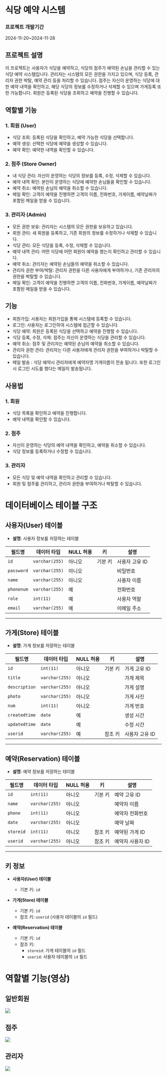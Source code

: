 # 식당 예약 시스템

### 프로젝트 개발기간
2024-11-20~2024-11-28

## 프로젝트 설명
이 프로젝트는 사용자가 식당을 예약하고, 식당의 점주가 예약된 손님을 관리할 수 있는 식당 예약 시스템입니다.
관리자는 시스템의 모든 권한을 가지고 있으며, 식당 등록, 관리자 권한 박탈, 예약 관리 등을 처리할 수 있습니다.
점주는 자신이 운영하는 식당에 대한 예약 내역을 확인하고, 해당 식당의 정보를 수정하거나 삭제할 수 있으며 가게등록 또한 가능합니다. 
회원은 등록된 식당을 조회하고 예약을 진행할 수 있습니다.



## 역할별 기능

### 1. 회원 (User)
- 식당 조회: 등록된 식당을 확인하고, 예약 가능한 식당을 선택합니다.
- 예약 생성: 선택한 식당에 예약을 생성할 수 있습니다.
- 예약 확인: 예약한 내역을 확인할 수 있습니다.

### 2. 점주 (Store Owner)
- 내 식당 관리: 자신이 운영하는 식당의 정보를 등록, 수정, 삭제할 수 있습니다.
- 예약 내역 확인: 본인이 운영하는 식당에 예약한 손님들을 확인할 수 있습니다.
- 예약 취소: 예약된 손님의 예약을 취소할 수 있습니다.
- 메일 확인: 고객이 예약을 진행하면 고객의 이름, 전화번호, 가게이름, 예약날짜가 포함된 메일을 받을 수 있습니다.
### 3. 관리자 (Admin)
- 모든 권한 보유: 관리자는 시스템의 모든 권한을 보유하고 있습니다.
- 회원 관리: 새 회원을 등록하고, 기존 회원의 정보를 수정하거나 삭제할 수 있습니다.
- 식당 관리: 모든 식당을 등록, 수정, 삭제할 수 있습니다.
- 예약 내역 관리: 어떤 식당에 어떤 회원이 예약을 했는지 확인하고 관리할 수 있습니다.
- 예약 취소: 관리자는 예약된 손님들의 예약을 취소할 수 있습니다.
- 관리자 권한 부여/박탈: 관리자 권한을 다른 사용자에게 부여하거나, 기존 관리자의 권한을 박탈할 수 있습니다.
- 메일 확인: 고객이 예약을 진행하면 고객의 이름, 전화번호, 가게이름, 예약날짜가 포함된 메일을 받을 수 있습니다.
## 기능

- 회원가입: 사용자는 회원가입을 통해 시스템에 등록할 수 있습니다.
- 로그인: 사용자는 로그인하여 시스템에 접근할 수 있습니다.
- 식당 예약: 회원은 등록된 식당을 선택하고 예약을 진행할 수 있습니다.
- 식당 등록, 수정, 삭제: 점주는 자신이 운영하는 식당을 관리할 수 있습니다.
- 예약 취소: 점주 및 관리자는 예약된 손님의 예약을 취소할 수 있습니다.
- 관리자 권한 관리: 관리자는 다른 사용자에게 관리자 권한을 부여하거나 박탈할 수 있습니다.
- 메일 발송 : 식당 예약시 관리자에게 예약자명 가게이름이 전송 됩니다. 또한 로그인시 로그인 시도를 했다는 메일이 발송됩니다.

## 사용법

### 1. 회원
- 식당 목록을 확인하고 예약을 진행합니다.
- 예약 내역을 확인할 수 있습니다.

### 2. 점주
- 자신이 운영하는 식당의 예약 내역을 확인하고, 예약을 취소할 수 있습니다.
- 식당 정보를 등록하거나 수정할 수 있습니다.

### 3. 관리자
- 모든 식당 및 예약 내역을 확인하고 관리할 수 있습니다.
- 회원 및 점주를 관리하고, 관리자 권한을 부여하거나 박탈할 수 있습니다.


# 데이터베이스 테이블 구조


## 사용자(User) 테이블
- **설명**: 사용자 정보를 저장하는 테이블

| 필드명       | 데이터 타입      | NULL 허용 | 키       | 설명            |
|--------------|-----------------|-----------|----------|-----------------|
| `id`         | `varchar(255)` | 아니오     | 기본 키   | 사용자 고유 ID  |
| `password`   | `varchar(255)` | 아니오     |          | 비밀번호        |
| `name`       | `varchar(255)` | 아니오     |          | 사용자 이름      |
| `phonenum`   | `varchar(255)` | 예         |          | 전화번호         |
| `role`       | `int(11)`      | 예         |          | 사용자 역할      |
| `email`      | `varchar(255)` | 예         |          | 이메일 주소      |

---

## 가게(Store) 테이블
- **설명**: 가게 정보를 저장하는 테이블

| 필드명        | 데이터 타입      | NULL 허용 | 키       | 설명            |
|---------------|-----------------|-----------|----------|-----------------|
| `id`          | `int(11)`      | 아니오     | 기본 키   | 가게 고유 ID    |
| `title`       | `varchar(255)` | 아니오     |          | 가게 제목        |
| `description` | `varchar(255)` | 아니오     |          | 가게 설명        |
| `photo`       | `varchar(255)` | 아니오     |          | 가게 사진        |
| `num`         | `int(11)`      | 아니오     |          | 가게 번호        |
| `createdtime` | `date`         | 예         |          | 생성 시간        |
| `updatedtime` | `date`         | 예         |          | 수정 시간        |
| `userid`      | `varchar(255)` | 예         | 참조 키   | 사용자 고유 ID   |

---

## 예약(Reservation) 테이블
- **설명**: 예약 정보를 저장하는 테이블

| 필드명    | 데이터 타입      | NULL 허용 | 키       | 설명             |
|-----------|-----------------|-----------|----------|------------------|
| `id`      | `int(11)`      | 아니오     | 기본 키   | 예약 고유 ID     |
| `name`    | `varchar(255)` | 아니오     |          | 예약자 이름       |
| `phone`   | `int(11)`      | 아니오     |          | 예약자 전화번호   |
| `date`    | `varchar(255)` | 아니오     |          | 예약 날짜         |
| `storeid` | `int(11)`      | 아니오     | 참조 키   | 예약된 가게 ID    |
| `userid`  | `varchar(255)` | 아니오     | 참조 키   | 예약자 사용자 ID  |

---

## 키 정보
- **사용자(User) 테이블**
  - 기본 키: `id`

- **가게(Store) 테이블**
  - 기본 키: `id`
  - 참조 키: `userid` (사용자 테이블의 `id` 필드)

- **예약(Reservation) 테이블**
  - 기본 키: `id`
  - 참조 키: 
    - `storeid`: 가게 테이블의 `id` 필드  
    - `userid`: 사용자 테이블의 `id` 필드
   

# 역할별 기능(영상)

## 일반회원

  <img src="https://github.com/user-attachments/assets/36ccac7a-ca48-49ef-9c36-559187a1a94c">

## 점주

  <img src="https://github.com/user-attachments/assets/d9b0c953-dc32-4b47-ac7e-738fc8c36639">

## 관리자

  <img src="https://github.com/user-attachments/assets/8b5ccde8-009a-4517-9d6d-4e02f024454a">
